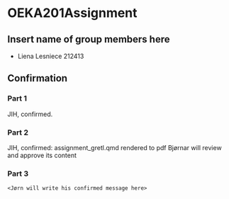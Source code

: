 # OEKA201Assignment

## Insert name of group members here

- Liena Lesniece 212413

## Confirmation
### Part 1
JIH, confirmed.
### Part 2
JIH, confirmed: assignment_gretl.qmd rendered to pdf 
Bjørnar will review and approve its content
### Part 3
`<Jørn will write his confirmed message here> `

